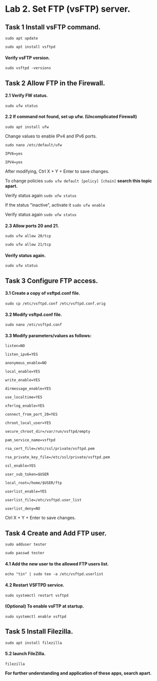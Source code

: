 
# Lab 2. Set FTP (vsFTP) server.
## Task 1 Install vsFTP command.

``sudo apt update`` 

``sudo apt install vsftpd``

#### Verify vsFTP version.

``sudo vsftpd -versions``

## Task 2 Allow FTP in the Firewall.

#### 2.1 Verify FW status.

``sudo ufw status``

#### 2.2 If command not found, set up ufw. (Uncomplicated Firewall)

``sudo apt install ufw``

Change values to enable IPv4 and IPv6 ports.

``sudo nano /etc/default/ufw``

``IPV6=yes``

``IPV4=yes``

After modifying, Ctrl X + Y + Enter to save changes.

To change policies ``sudo ufw default [policy] [chain]`` **search this topic apart.**

Verify status again ``sudo ufw status``

If the status "inactive", activate it ``sudo ufw enable``

Verify status again ``sudo ufw status``

#### 2.3 Allow ports 20 and 21.

``sudo ufw allow 20/tcp``

``sudo ufw allow 21/tcp``

#### Verify status again.

``sudo ufw status``

## Task 3 Configure FTP access.

#### 3.1 Create a copy of vsftpd.conf file.

``sudo cp /etc/vsftpd.conf /etc/vsftpd.conf.orig``

#### 3.2 Modify vsftpd.conf file.

``sudo nano /etc/vsftpd.conf``

#### 3.3 Modify parameters/values as follows:

``listen=NO``

``listen_ipv6=YES``

``anonymous_enable=NO``

``local_enable=YES``

``write_enable=YES``

``dirmessage_enable=YES``

``use_localtime=YES``

``xferlog_enable=YES``

``connect_from_port_20=YES``

``chroot_local_user=YES``

``secure_chroot_dir=/var/run/vsftpd/empty``

``pam_service_name=vsftpd``

``rsa_cert_file=/etc/ssl/private/vsftpd.pem``

``rsa_private_key_file=/etc/ssl/private/vsftpd.pem``

``ssl_enable=YES``

``user_sub_token=$USER``

``local_root=/home/$USER/ftp``

``userlist_enable=YES``

``userlist_file=/etc/vsftpd.user_list``

``userlist_deny=NO``

Ctrl X + Y + Enter to save changes.

## Task 4 Create and Add FTP user.

``sudo adduser tester``

``sudo passwd tester``

#### 4.1 Add the new user to the allowed FTP users list.

``echo "tin" | sudo tee -a /etc/vsftpd.userlist``

#### 4.2 Restart VSFTPD service.

``sudo systemctl restart vsftpd``

#### (Optional) To enable vsFTP at startup.

``sudo systemctl enable vsftpd``

## Task 5 Install Filezilla.

``sudo apt install filezilla``

#### 5.2 launch FileZilla.

``filezilla``

**For further understanding and application of these apps, search apart.**
